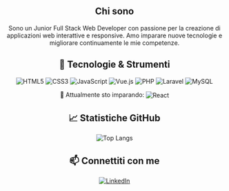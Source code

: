 <div align="center">
  <h2>Chi sono</h2>
  
  Sono un Junior Full Stack Web Developer con passione per la creazione di applicazioni web interattive e responsive. Amo imparare nuove tecnologie e migliorare continuamente le mie competenze.
</div>

<div align="center">
  <h2>🔧 Tecnologie & Strumenti</h2>
  
  ![HTML5](https://img.shields.io/badge/-HTML5-E34F26?style=flat-square&logo=html5&logoColor=white)
  ![CSS3](https://img.shields.io/badge/-CSS3-1572B6?style=flat-square&logo=css3)
  ![JavaScript](https://img.shields.io/badge/-JavaScript-F7DF1E?style=flat-square&logo=javascript&logoColor=black)
  ![Vue.js](https://img.shields.io/badge/-Vue.js-4FC08D?style=flat-square&logo=vue.js&logoColor=white)
  ![PHP](https://img.shields.io/badge/-PHP-777BB4?style=flat-square&logo=php&logoColor=white)
  ![Laravel](https://img.shields.io/badge/-Laravel-FF2D20?style=flat-square&logo=laravel&logoColor=white)
  ![MySQL](https://img.shields.io/badge/-MySQL-4479A1?style=flat-square&logo=mysql&logoColor=white)

🌱 Attualmente sto imparando: <img src="https://img.shields.io/badge/-React-61DAFB?style=flat-square&logo=react&logoColor=black" alt="React" style="vertical-align: middle;" />

</div>

<div align="center">
  <h2>📈 Statistiche GitHub</h2>

  <img src="https://github-readme-stats.vercel.app/api/top-langs/?username=alex-sibiriu&layout=compact&langs_count=6&card_width=400px" alt="Top Langs" />
</div>

<div align="center">
  <h2>📫 Connettiti con me</h2>
  
  [![LinkedIn](https://img.shields.io/badge/-LinkedIn-blue)](https://www.linkedin.com/in/alex-sibiriu-293368312/)
</div>
